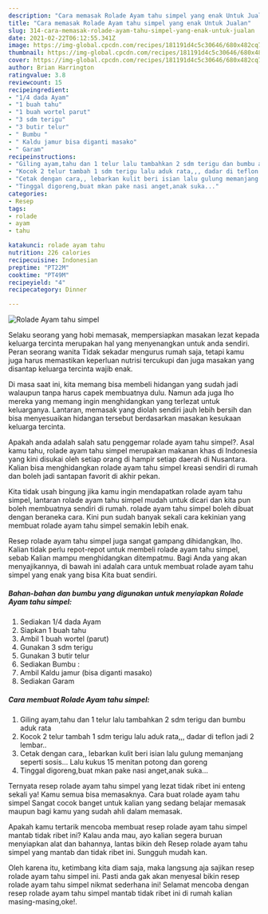 ```yaml
---
description: "Cara memasak Rolade Ayam tahu simpel yang enak Untuk Jualan"
title: "Cara memasak Rolade Ayam tahu simpel yang enak Untuk Jualan"
slug: 314-cara-memasak-rolade-ayam-tahu-simpel-yang-enak-untuk-jualan
date: 2021-02-22T06:12:55.341Z
image: https://img-global.cpcdn.com/recipes/181191d4c5c30646/680x482cq70/rolade-ayam-tahu-simpel-foto-resep-utama.jpg
thumbnail: https://img-global.cpcdn.com/recipes/181191d4c5c30646/680x482cq70/rolade-ayam-tahu-simpel-foto-resep-utama.jpg
cover: https://img-global.cpcdn.com/recipes/181191d4c5c30646/680x482cq70/rolade-ayam-tahu-simpel-foto-resep-utama.jpg
author: Brian Harrington
ratingvalue: 3.8
reviewcount: 15
recipeingredient:
- "1/4 dada Ayam"
- "1 buah tahu"
- "1 buah wortel parut"
- "3 sdm terigu"
- "3 butir telur"
- " Bumbu "
- " Kaldu jamur bisa diganti masako"
- " Garam"
recipeinstructions:
- "Giling ayam,tahu dan 1 telur lalu tambahkan 2 sdm terigu dan bumbu aduk rata"
- "Kocok 2 telur tambah 1 sdm terigu lalu aduk rata,,, dadar di teflon jadi 2 lembar.."
- "Cetak dengan cara,, lebarkan kulit beri isian lalu gulung memanjang seperti sosis... Lalu kukus 15 menitan potong dan goreng"
- "Tinggal digoreng,buat mkan pake nasi anget,anak suka..."
categories:
- Resep
tags:
- rolade
- ayam
- tahu

katakunci: rolade ayam tahu 
nutrition: 226 calories
recipecuisine: Indonesian
preptime: "PT22M"
cooktime: "PT49M"
recipeyield: "4"
recipecategory: Dinner

---
```



![Rolade Ayam tahu simpel](https://img-global.cpcdn.com/recipes/181191d4c5c30646/680x482cq70/rolade-ayam-tahu-simpel-foto-resep-utama.jpg)

Selaku seorang yang hobi memasak, mempersiapkan masakan lezat kepada keluarga tercinta merupakan hal yang menyenangkan untuk anda sendiri. Peran seorang  wanita Tidak sekadar mengurus rumah saja, tetapi kamu juga harus memastikan keperluan nutrisi tercukupi dan juga masakan yang disantap keluarga tercinta wajib enak.

Di masa  saat ini, kita memang bisa membeli hidangan yang sudah jadi walaupun tanpa harus capek membuatnya dulu. Namun ada juga lho mereka yang memang ingin menghidangkan yang terlezat untuk keluarganya. Lantaran, memasak yang diolah sendiri jauh lebih bersih dan bisa menyesuaikan hidangan tersebut berdasarkan masakan kesukaan keluarga tercinta. 



Apakah anda adalah salah satu penggemar rolade ayam tahu simpel?. Asal kamu tahu, rolade ayam tahu simpel merupakan makanan khas di Indonesia yang kini disukai oleh setiap orang di hampir setiap daerah di Nusantara. Kalian bisa menghidangkan rolade ayam tahu simpel kreasi sendiri di rumah dan boleh jadi santapan favorit di akhir pekan.

Kita tidak usah bingung jika kamu ingin mendapatkan rolade ayam tahu simpel, lantaran rolade ayam tahu simpel mudah untuk dicari dan kita pun boleh membuatnya sendiri di rumah. rolade ayam tahu simpel boleh dibuat dengan beraneka cara. Kini pun sudah banyak sekali cara kekinian yang membuat rolade ayam tahu simpel semakin lebih enak.

Resep rolade ayam tahu simpel juga sangat gampang dihidangkan, lho. Kalian tidak perlu repot-repot untuk membeli rolade ayam tahu simpel, sebab Kalian mampu menghidangkan ditempatmu. Bagi Anda yang akan menyajikannya, di bawah ini adalah cara untuk membuat rolade ayam tahu simpel yang enak yang bisa Kita buat sendiri.

<!--inarticleads1-->

##### Bahan-bahan dan bumbu yang digunakan untuk menyiapkan Rolade Ayam tahu simpel:

1. Sediakan 1/4 dada Ayam
1. Siapkan 1 buah tahu
1. Ambil 1 buah wortel (parut)
1. Gunakan 3 sdm terigu
1. Gunakan 3 butir telur
1. Sediakan  Bumbu :
1. Ambil  Kaldu jamur (bisa diganti masako)
1. Sediakan  Garam




<!--inarticleads2-->

##### Cara membuat Rolade Ayam tahu simpel:

1. Giling ayam,tahu dan 1 telur lalu tambahkan 2 sdm terigu dan bumbu aduk rata
1. Kocok 2 telur tambah 1 sdm terigu lalu aduk rata,,, dadar di teflon jadi 2 lembar..
1. Cetak dengan cara,, lebarkan kulit beri isian lalu gulung memanjang seperti sosis... Lalu kukus 15 menitan potong dan goreng
1. Tinggal digoreng,buat mkan pake nasi anget,anak suka...




Ternyata resep rolade ayam tahu simpel yang lezat tidak ribet ini enteng sekali ya! Kamu semua bisa memasaknya. Cara buat rolade ayam tahu simpel Sangat cocok banget untuk kalian yang sedang belajar memasak maupun bagi kamu yang sudah ahli dalam memasak.

Apakah kamu tertarik mencoba membuat resep rolade ayam tahu simpel mantab tidak ribet ini? Kalau anda mau, ayo kalian segera buruan menyiapkan alat dan bahannya, lantas bikin deh Resep rolade ayam tahu simpel yang mantab dan tidak ribet ini. Sungguh mudah kan. 

Oleh karena itu, ketimbang kita diam saja, maka langsung aja sajikan resep rolade ayam tahu simpel ini. Pasti anda gak akan menyesal bikin resep rolade ayam tahu simpel nikmat sederhana ini! Selamat mencoba dengan resep rolade ayam tahu simpel mantab tidak ribet ini di rumah kalian masing-masing,oke!.

